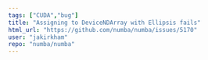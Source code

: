 ```yaml
---
tags: ["CUDA","bug"]
title: "Assigning to DeviceNDArray with Ellipsis fails"
html_url: "https://github.com/numba/numba/issues/5170"
user: "jakirkham"
repo: "numba/numba"
---
```


